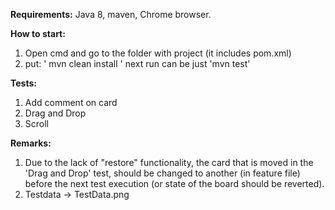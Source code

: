 **Requirements:**
Java 8, maven, Chrome browser.

**How to start:**
1. Open cmd and go to the folder with project (it includes pom.xml)
2. put: '  mvn clean install  '
next run can be just 'mvn test'

**Tests:**
1. Add comment on card
2. Drag and Drop
3. Scroll

**Remarks:**
1. Due to the lack of "restore" functionality, the card that is moved in the 'Drag and Drop' test, should be changed to another (in feature file) before the next test execution (or state of the board should be reverted).
2. Testdata -> TestData.png
